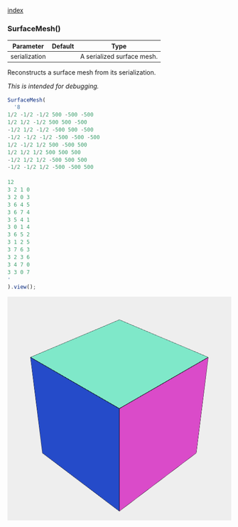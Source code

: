 [index](../../nb/api/index.md)
### SurfaceMesh()
Parameter|Default|Type
---|---|---
serialization||A serialized surface mesh.

Reconstructs a surface mesh from its serialization.

_This is intended for debugging._

```JavaScript
SurfaceMesh(
  '8
1/2 -1/2 -1/2 500 -500 -500
1/2 1/2 -1/2 500 500 -500
-1/2 1/2 -1/2 -500 500 -500
-1/2 -1/2 -1/2 -500 -500 -500
1/2 -1/2 1/2 500 -500 500
1/2 1/2 1/2 500 500 500
-1/2 1/2 1/2 -500 500 500
-1/2 -1/2 1/2 -500 -500 500

12
3 2 1 0
3 2 0 3
3 6 4 5
3 6 7 4
3 5 4 1
3 0 1 4
3 6 5 2
3 1 2 5
3 7 6 3
3 2 3 6
3 4 7 0
3 3 0 7
'
).view();
```

![Image](SurfaceMesh.md.$2.png)
